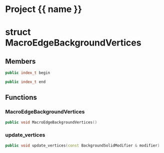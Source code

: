 <script setup>
import {useRoute} from 'vitepress'
const {path} = useRoute()
const tokens = path.split('/')
const words = tokens[2].split('-');
for (let i = 0; i < words.length; i++) {
    words[i] = words[i].charAt(0).toUpperCase() + words[i].slice(1);
    words[i] = words[i].replace('geode', 'Geode')
}
const name = words.join('-');
</script>
# Project {{ name }}

# struct MacroEdgeBackgroundVertices


## Members

```cpp
public index_t begin

```

```cpp
public index_t end

```



## Functions

### MacroEdgeBackgroundVertices

```cpp
public void MacroEdgeBackgroundVertices()
```


### update_vertices

```cpp
public void update_vertices(const BackgroundSolidModifier & modifier)
```




